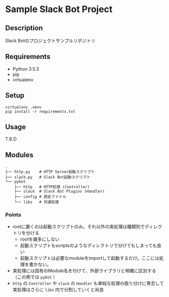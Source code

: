 Sample Slack Bot Project
=========

## Description
Slack Botのプロジェクトサンプルリポジトリ

## Requirements
- Python 3.5.3
- pip
- virtualenv

## Setup

```
virtualenv .venv
pip install -r requirements.txt
```

## Usage
T.B.D

## Modules

```
.
├── http.py    # HTTP Server起動スクリプト
├── slack.py   # Slack Bot起動スクリプト
└── pybot
    ├── http   # HTTP処理 (Controller)
    ├── slack  # Slack Bot Plugins (Handler)
    ├── config # 設定ファイル
    └── libs   # 共通処理
```

### Points
- rootに置くのは起動スクリプトのみ。それ以外の実処理は種類別でディレクトリを分ける
  - rootを雑多にしない
  - 起動スクリプトもscriptsのようなディレクトリで分けてもしまっても良い
  - 起動スクリプトは必要なmoduleをimportして起動するだけ。ここには処理を書かない。
- 実処理には固有のModule名を付けて、外部ライブラリと明確に区別する（この例では `pybot` ）
- `http` の `Controller` や `slack` の `Handler` も単純な処理の振り分けに専念して実処理はさらに `libs` 内で分割していくと尚良

